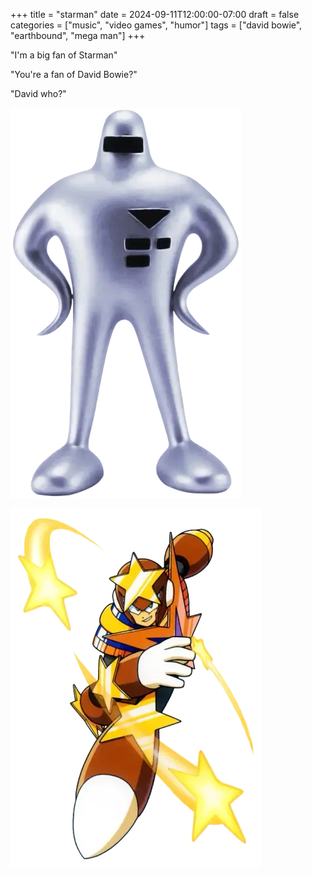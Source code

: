 +++
title = "starman"
date = 2024-09-11T12:00:00-07:00
draft = false
categories = ["music", "video games", "humor"]
tags = ["david bowie", "earthbound", "mega man"]
+++

"I'm a big fan of Starman"

"You're a fan of David Bowie?"

"David who?"

![](./starman0.png)

![](./starman.png)